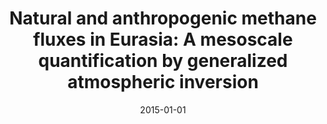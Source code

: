 ---
title: "Natural and anthropogenic methane fluxes in Eurasia: A mesoscale quantification by generalized atmospheric inversion"
collection: publications
permalink: /publication/2015-01-01-Berchet20155393
date: 2015-01-01
venue: 'Biogeosciences'
paperurl: 'https://doi.org/10.5194/bg-12-5393-2015'
citation: 'Berchet et al., <b>Natural and anthropogenic methane fluxes in Eurasia: A mesoscale quantification by generalized atmospheric inversion</b>, Biogeosciences, 2015-01-01, 10.5194/bg-12-5393-2015'
---